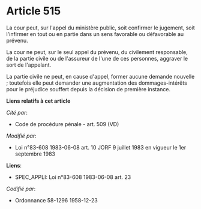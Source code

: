 # Article 515

La cour peut, sur l'appel du ministère public, soit confirmer le jugement, soit l'infirmer en tout ou en partie dans un sens
favorable ou défavorable au prévenu.

La cour ne peut, sur le seul appel du prévenu, du civilement responsable, de la partie civile ou de l'assureur de l'une de
ces personnes, aggraver le sort de l'appelant.

La partie civile ne peut, en cause d'appel, former aucune demande nouvelle ; toutefois elle peut demander une augmentation
des dommages-intérêts pour le préjudice souffert depuis la décision de première instance.

**Liens relatifs à cet article**

_Cité par_:

  - Code de procédure pénale - art. 509 (VD)

_Modifié par_:

  - Loi n°83-608 1983-06-08 art. 10 JORF 9 juillet 1983 en vigueur le 1er septembre 1983

**Liens**:

  - SPEC_APPLI: Loi n°83-608 1983-06-08 art. 23

_Codifié par_:

  - Ordonnance 58-1296 1958-12-23
